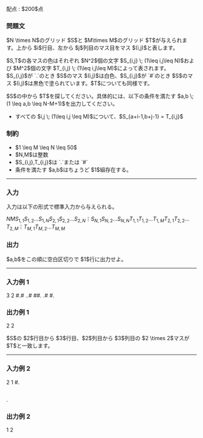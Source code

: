 
<div>

<span>

<span>

<p>
配点 : $200$点
</p>

<div>

<section>

### **問題文**

<p>
$N \times N$のグリッド $S$と $M\times M$のグリッド $T$が与えられます。上から $i$行目、左から $j$列目のマス目をマス $(i,j)$と表します。
</p>

<p>
$S,T$の各マスの色はそれぞれ $N^2$個の文字 $S_{i,j} \; (1\leq i,j\leq N)$および $M^2$個の文字 $T_{i,j} \; (1\leq i,j\leq M)$によって表されます。
$S_{i,j}$が `.`のとき $S$のマス $(i,j)$は白色、$S_{i,j}$が `#`のとき $S$のマス $(i,j)$は黒色で塗られています。$T$についても同様です。
</p>

<p>
$S$の中から $T$を探してください。具体的には、以下の条件を満たす $a,b \; (1 \leq a,b \leq N-M+1)$を出力してください。
</p>

<ul>

<li>
すべての $i,j \; (1\leq i,j \leq M)$について、$S_{a+i-1,b+j-1} = T_{i,j}$
</li>

</ul>

</section>

</div>

<div>

<section>

### **制約**

<ul>

<li>
$1 \leq M \leq N \leq 50$
</li>

<li>
$N,M$は整数
</li>

<li>
$S_{i,j},T_{i,j}$は `.`または `#`
</li>

<li>
条件を満たす $a,b$はちょうど $1$組存在する。
</li>

</ul>

</section>

</div>

---

<div>

<div>

<section>

### **入力**

<p>
入力は以下の形式で標準入力から与えられる。
</p>

<div>

$N$$M$$S_{1,1}S_{1,2}\dots S_{1,N}$$S_{2,1}S_{2,2}\dots S_{2,N}$$\vdots$$S_{N,1}S_{N,2}\dots S_{N,N}$$T_{1,1}T_{1,2}\dots T_{1,M}$$T_{2,1}T_{2,2}\dots T_{2,M}$$\vdots$$T_{M,1}T_{M,2}\dots T_{M,M}$
</div>

</section>

</div>

<div>

<section>

### **出力**

<p>
$a,b$をこの順に空白区切りで $1$行に出力せよ。
</p>

</section>

</div>

</div>

---

<div>

<section>

### **入力例 1**

<div>

3 2
#.#
..#
##.
.#
#.

</div>

</section>

</div>

<div>

<section>

### **出力例 1**

<div>

2 2

</div>

<p>
$S$の $2$行目から $3$行目、$2$列目から $3$列目の $2 \times 2$マスが $T$と一致します。
</p>

</section>

</div>

---

<div>

<section>

### **入力例 2**

<div>

2 1
#.
##
.

</div>

</section>

</div>

<div>

<section>

### **出力例 2**

<div>

1 2

</div>

</section>

</div>

</span>

</span>

</div>
